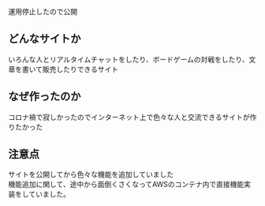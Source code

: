 運用停止したので公開

## どんなサイトか

<div>いろんな人とリアルタイムチャットをしたり、ボードゲームの対戦をしたり、文章を書いて販売したりできるサイト</div>

## なぜ作ったのか

<div>コロナ禍で寂しかったのでインターネット上で色々な人と交流できるサイトが作りたかった</div>

## 注意点

<div>サイトを公開してから色々な機能を追加していました</div>
<div>機能追加に関して、途中から面倒くさくなってAWSのコンテナ内で直接機能実装をしていました。</div>
